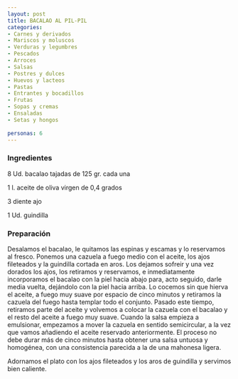 ```yaml
---
layout: post
title: BACALAO AL PIL-PIL
categories:
- Carnes y derivados
- Mariscos y moluscos
- Verduras y legumbres
- Pescados
- Arroces
- Salsas
- Postres y dulces
- Huevos y lacteos
- Pastas
- Entrantes y bocadillos
- Frutas
- Sopas y cremas
- Ensaladas
- Setas y hongos
 
personas: 6 
---
```

<h3>Ingredientes</h3>
8 Ud. bacalao tajadas de 125 gr. cada una

1 l. aceite de oliva virgen de 0,4 grados

3 diente ajo

1 Ud. guindilla

<h3>Preparación</h3>
Desalamos el bacalao, le quitamos las espinas y escamas y lo reservamos al fresco. Ponemos una cazuela a fuego medio con el aceite, los ajos fileteados y la guindilla cortada en aros. Los dejamos sofreir y una vez dorados los ajos, los retiramos y reservamos, e inmediatamente incorporamos el bacalao con la piel hacia abajo para, acto seguido, darle media vuelta, dejándolo con la piel hacia arriba. Lo cocemos sin que hierva el aceite, a fuego muy suave por espacio de cinco minutos y retiramos la cazuela del fuego hasta templar todo el conjunto. Pasado este tiempo, retiramos parte del aceite y volvemos a colocar la cazuela con el bacalao y el resto del aceite a fuego muy suave. Cuando la salsa empieza a emulsionar, empezamos a mover la cazuela en sentido semicircular, a la vez que vamos añadiendo el aceite reservado anteriormente. El proceso no debe durar más de cinco minutos hasta obtener una salsa untuosa y homogénea, con una consistencia parecida a la de una mahonesa ligera.

Adornamos el plato con los ajos fileteados y los aros de guindilla y servimos bien caliente.


